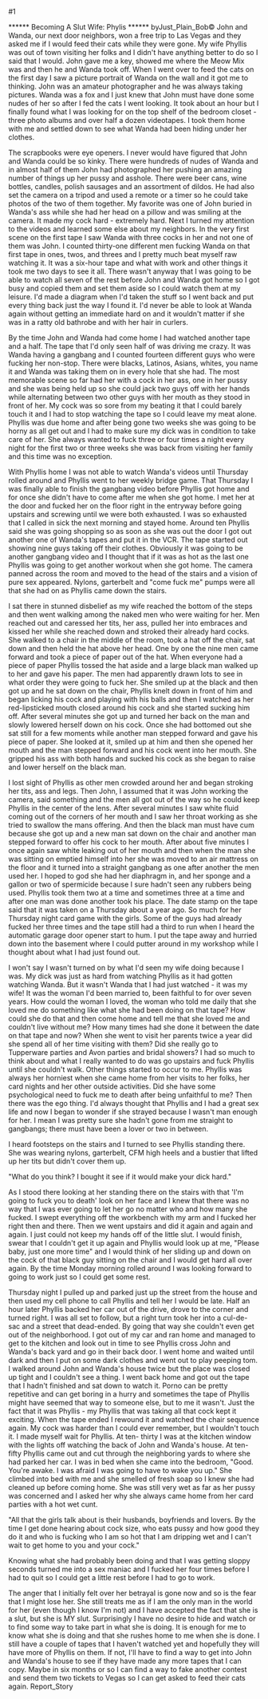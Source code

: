 #1 

 

 ****** Becoming A Slut Wife: Phylis ****** byJust_Plain_Bob© John and Wanda, our next door neighbors, won a free trip to Las Vegas and they asked me if I would feed their cats while they were gone. My wife Phyllis was out of town visiting her folks and I didn't have anything better to do so I said that I would. John gave me a key, showed me where the Meow Mix was and then he and Wanda took off. When I went over to feed the cats on the first day I saw a picture portrait of Wanda on the wall and it got me to thinking. John was an amateur photographer and he was always taking pictures. Wanda was a fox and I just knew that John must have done some nudes of her so after I fed the cats I went looking. It took about an hour but I finally found what I was looking for on the top shelf of the bedroom closet - three photo albums and over half a dozen videotapes. I took them home with me and settled down to see what Wanda had been hiding under her clothes. 

 The scrapbooks were eye openers. I never would have figured that John and Wanda could be so kinky. There were hundreds of nudes of Wanda and in almost half of them John had photographed her pushing an amazing number of things up her pussy and asshole. There were beer cans, wine bottles, candles, polish sausages and an assortment of dildos. He had also set the camera on a tripod and used a remote or a timer so he could take photos of the two of them together. My favorite was one of John buried in Wanda's ass while she had her head on a pillow and was smiling at the camera. It made my cock hard - extremely hard. Next I turned my attention to the videos and learned some else about my neighbors. In the very first scene on the first tape I saw Wanda with three cocks in her and not one of them was John. I counted thirty-one different men fucking Wanda on that first tape in ones, twos, and threes and I pretty much beat myself raw watching it. It was a six-hour tape and what with work and other things it took me two days to see it all. There wasn't anyway that I was going to be able to watch all seven of the rest before John and Wanda got home so I got busy and copied them and set them aside so I could watch them at my leisure. I'd made a diagram when I'd taken the stuff so I went back and put every thing back just the way I found it. I'd never be able to look at Wanda again without getting an immediate hard on and it wouldn't matter if she was in a ratty old bathrobe and with her hair in curlers. 

 By the time John and Wanda had come home I had watched another tape and a half. The tape that I'd only seen half of was driving me crazy. It was Wanda having a gangbang and I counted fourteen different guys who were fucking her non-stop. There were blacks, Latinos, Asians, whites, you name it and Wanda was taking them on in every hole that she had. The most memorable scene so far had her with a cock in her ass, one in her pussy and she was being held up so she could jack two guys off with her hands while alternating between two other guys with her mouth as they stood in front of her. My cock was so sore from my beating it that I could barely touch it and I had to stop watching the tape so I could leave my meat alone. Phyllis was due home and after being gone two weeks she was going to be horny as all get out and I had to make sure my dick was in condition to take care of her. She always wanted to fuck three or four times a night every night for the first two or three weeks she was back from visiting her family and this time was no exception. 

 With Phyllis home I was not able to watch Wanda's videos until Thursday rolled around and Phyllis went to her weekly bridge game. That Thursday I was finally able to finish the gangbang video before Phyllis got home and for once she didn't have to come after me when she got home. I met her at the door and fucked her on the floor right in the entryway before going upstairs and screwing until we were both exhausted. I was so exhausted that I called in sick the next morning and stayed home. Around ten Phyllis said she was going shopping so as soon as she was out the door I got out another one of Wanda's tapes and put it in the VCR. The tape started out showing nine guys taking off their clothes. Obviously it was going to be another gangbang video and I thought that if it was as hot as the last one Phyllis was going to get another workout when she got home. The camera panned across the room and moved to the head of the stairs and a vision of pure sex appeared. Nylons, garterbelt and "come fuck me" pumps were all that she had on as Phyllis came down the stairs. 

 I sat there in stunned disbelief as my wife reached the bottom of the steps and then went walking among the naked men who were waiting for her. Men reached out and caressed her tits, her ass, pulled her into embraces and kissed her while she reached down and stroked their already hard cocks. She walked to a chair in the middle of the room, took a hat off the chair, sat down and then held the hat above her head. One by one the nine men came forward and took a piece of paper out of the hat. When everyone had a piece of paper Phyllis tossed the hat aside and a large black man walked up to her and gave his paper. The men had apparently drawn lots to see in what order they were going to fuck her. She smiled up at the black and then got up and he sat down on the chair, Phyllis knelt down in front of him and began licking his cock and playing with his balls and then I watched as her red-lipsticked mouth closed around his cock and she started sucking him off. After several minutes she got up and turned her back on the man and slowly lowered herself down on his cock. Once she had bottomed out she sat still for a few moments while another man stepped forward and gave his piece of paper. She looked at it, smiled up at him and then she opened her mouth and the man stepped forward and his cock went into her mouth. She gripped his ass with both hands and sucked his cock as she began to raise and lower herself on the black man. 

 I lost sight of Phyllis as other men crowded around her and began stroking her tits, ass and legs. Then John, I assumed that it was John working the camera, said something and the men all got out of the way so he could keep Phyllis in the center of the lens. After several minutes I saw white fluid coming out of the corners of her mouth and I saw her throat working as she tried to swallow the mans offering. And then the black man must have cum because she got up and a new man sat down on the chair and another man stepped forward to offer his cock to her mouth. After about five minutes I once again saw white leaking out of her mouth and then when the man she was sitting on emptied himself into her she was moved to an air mattress on the floor and it turned into a straight gangbang as one after another the men used her. I hoped to god she had her diaphragm in, and her sponge and a gallon or two of spermicide because I sure hadn't seen any rubbers being used. Phyllis took them two at a time and sometimes three at a time and after one man was done another took his place. The date stamp on the tape said that it was taken on a Thursday about a year ago. So much for her Thursday night card game with the girls. Some of the guys had already fucked her three times and the tape still had a third to run when I heard the automatic garage door opener start to hum. I put the tape away and hurried down into the basement where I could putter around in my workshop while I thought about what I had just found out. 

 I won't say I wasn't turned on by what I'd seen my wife doing because I was. My dick was just as hard from watching Phyllis as it had gotten watching Wanda. But it wasn't Wanda that I had just watched - it was my wife! It was the woman I'd been married to, been faithful to for over seven years. How could the woman I loved, the woman who told me daily that she loved me do something like what she had been doing on that tape? How could she do that and then come home and tell me that she loved me and couldn't live without me? How many times had she done it between the date on that tape and now? When she went to visit her parents twice a year did she spend all of her time visiting with them? Did she really go to Tupperware parties and Avon parties and bridal showers? I had so much to think about and what I really wanted to do was go upstairs and fuck Phyllis until she couldn't walk. Other things started to occur to me. Phyllis was always her horniest when she came home from her visits to her folks, her card nights and her other outside activities. Did she have some psychological need to fuck me to death after being unfaithful to me? Then there was the ego thing. I'd always thought that Phyllis and I had a great sex life and now I began to wonder if she strayed because I wasn't man enough for her. I mean I was pretty sure she hadn't gone from me straight to gangbangs; there must have been a lover or two in between. 

 I heard footsteps on the stairs and I turned to see Phyllis standing there. She was wearing nylons, garterbelt, CFM high heels and a bustier that lifted up her tits but didn't cover them up. 

 "What do you think? I bought it see if it would make your dick hard." 

 As I stood there looking at her standing there on the stairs with that 'I'm going to fuck you to death' look on her face and I knew that there was no way that I was ever going to let her go no matter who and how many she fucked. I swept everything off the workbench with my arm and I fucked her right then and there. Then we went upstairs and did it again and again and again. I just could not keep my hands off of the little slut. I would finish, swear that I couldn't get it up again and Phyllis would look up at me, "Please baby, just one more time" and I would think of her sliding up and down on the cock of that black guy sitting on the chair and I would get hard all over again. By the time Monday morning rolled around I was looking forward to going to work just so I could get some rest. 

 Thursday night I pulled up and parked just up the street from the house and then used my cell phone to call Phyllis and tell her I would be late. Half an hour later Phyllis backed her car out of the drive, drove to the corner and turned right. I was all set to follow, but a right turn took her into a cul-de- sac and a street that dead-ended. By going that way she couldn't even get out of the neighborhood. I got out of my car and ran home and managed to get to the kitchen and look out in time to see Phyllis cross John and Wanda's back yard and go in their back door. I went home and waited until dark and then I put on some dark clothes and went out to play peeping tom. I walked around John and Wanda's house twice but the place was closed up tight and I couldn't see a thing. I went back home and got out the tape that I hadn't finished and sat down to watch it. Porno can be pretty repetitive and can get boring in a hurry and sometimes the tape of Phyllis might have seemed that way to someone else, but to me it wasn't. Just the fact that it was Phyllis - my Phyllis that was taking all that cock kept it exciting. When the tape ended I rewound it and watched the chair sequence again. My cock was harder than I could ever remember, but I wouldn't touch it. I made myself wait for Phyllis. At ten- thirty I was at the kitchen window with the lights off watching the back of John and Wanda's house. At ten-fifty Phyllis came out and cut through the neighboring yards to where she had parked her car. I was in bed when she came into the bedroom, "Good. You're awake. I was afraid I was going to have to wake you up." She climbed into bed with me and she smelled of fresh soap so I knew she had cleaned up before coming home. She was still very wet as far as her pussy was concerned and I asked her why she always came home from her card parties with a hot wet cunt. 

 "All that the girls talk about is their husbands, boyfriends and lovers. By the time I get done hearing about cock size, who eats pussy and how good they do it and who is fucking who I am so hot that I am dripping wet and I can't wait to get home to you and your cock." 

 Knowing what she had probably been doing and that I was getting sloppy seconds turned me into a sex maniac and I fucked her four times before I had to quit so I could get a little rest before I had to go to work. 

 The anger that I initially felt over her betrayal is gone now and so is the fear that I might lose her. She still treats me as if I am the only man in the world for her (even though I know I'm not) and I have accepted the fact that she is a slut, but she is MY slut. Surprisingly I have no desire to hide and watch or to find some way to take part in what she is doing. It is enough for me to know what she is doing and that she rushes home to me when she is done. I still have a couple of tapes that I haven't watched yet and hopefully they will have more of Phyllis on them. If not, I'll have to find a way to get into John and Wanda's house to see if they have made any more tapes that I can copy. Maybe in six months or so I can find a way to fake another contest and send them two tickets to Vegas so I can get asked to feed their cats again. Report_Story 